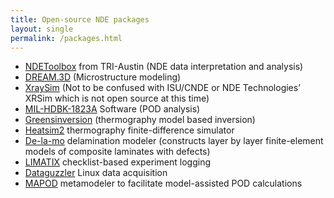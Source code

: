 ```yaml
---
title: Open-source NDE packages
layout: single
permalink: /packages.html
---
```


 * [NDEToolbox](http://ndetoolbox.com) from TRI-Austin (NDE data interpretation and analysis)
 * [DREAM.3D](http://dream3d.bluequartz.net) (Microstructure modeling)
 * [XraySim](http://xraysim.sourceforge.net) (Not to be confused with ISU/CNDE or NDE Technologies’ XRSim which is not open source at this time)
 * [MIL-HDBK-1823A](http://statistical-engineering.com/mh1823/) Software (POD analysis)
 * [Greensinversion](https://thermal.cnde.iastate.edu/greensinversion.xml) (thermography model based inversion)
 * [Heatsim2](https://thermal.cnde.iastate.edu/heatsim2.xml) thermography finite-difference simulator
 * [De-la-mo](https://thermal.cnde.iastate.edu/de-la-mo.xhtml) delamination modeler (constructs layer by layer finite-element models of composite laminates with defects) 
 * [LIMATIX](https://thermal.cnde.iastate.edu/LIMATIX.xml) checklist-based experiment logging 
 * [Dataguzzler](https://thermal.cnde.iastate.edu/dataguzzler/) Linux data acquisition
 * [MAPOD](https://mapod.weebly.com) metamodeler to facilitate model-assisted POD calculations
 
 

